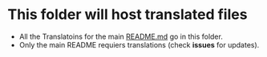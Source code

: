 # This folder will host translated files

- All the Translatoins for the main [README.md](../README.md) go in this folder.
- Only the main README requiers translations (check **issues** for updates).
